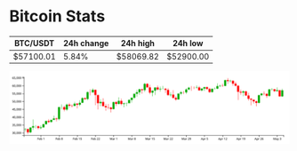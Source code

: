 # Bitcoin Stats

BTC/USDT|24h change|24h high|24h low|
|---|---|---|---|
|$57100.01|5.84%|$58069.82|$52900.00|

<img src="./chart.svg">
